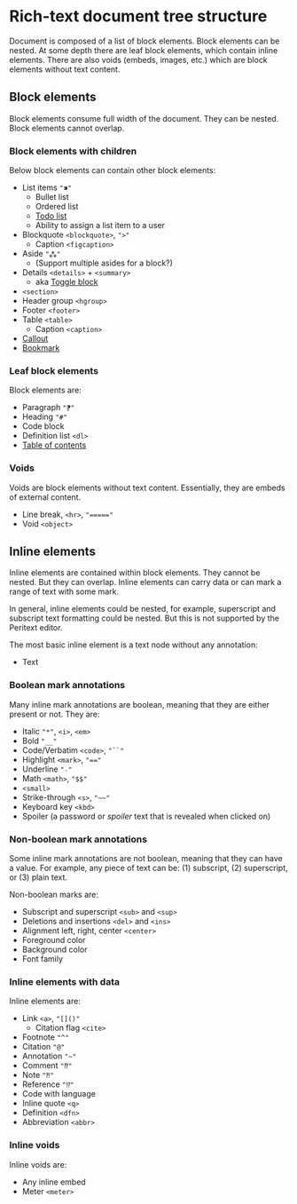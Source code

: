 # Rich-text document tree structure

Document is composed of a list of block elements. Block elements can be nested.
At some depth there are leaf block elements, which contain inline elements.
There are also voids (embeds, images, etc.) which are block elements without
text content.


## Block elements

Block elements consume full width of the document. They can be nested. Block
elements cannot overlap.


### Block elements with children

Below block elements can contain other block elements:

- List items `"⁍"`
  - Bullet list
  - Ordered list
  - [Todo list](https://developers.notion.com/reference/block#to-do-blocks)
  - Ability to assign a list item to a user
- Blockquote `<blockquote>`, `">"`
  - Caption `<figcaption>`
- Aside `"⁂"`
  - (Support multiple asides for a block?)
- Details `<details>` + `<summary>`
  - aka [Toggle block](https://developers.notion.com/reference/block#toggle-blocks)
- `<section>`
- Header group `<hgroup>`
- Footer `<footer>`
- Table `<table>`
  - Caption `<caption>`
- [Callout](https://developers.notion.com/reference/block#callout-blocks)
- [Bookmark](https://developers.notion.com/reference/block#bookmark-blocks)


### Leaf block elements

Block elements are:

- Paragraph `"⁋"`
- Heading `"#"`
- Code block
- Definition list `<dl>`
- [Table of contents](https://developers.notion.com/reference/block#table-of-contents-blocks)


### Voids

Voids are block elements without text content. Essentially, they are embeds of
external content.

- Line break, `<hr>`, `"====="`
- Void `<object>`


## Inline elements

Inline elements are contained within block elements. They cannot be nested. But
they can overlap. Inline elements can carry data or can mark a range of text
with some mark.

In general, inline elements could be nested, for example, superscript and
subscript text formatting could be nested. But this is not supported by the
Peritext editor.

The most basic inline element is a text node without any annotation:

- Text


### Boolean mark annotations

Many inline mark annotations are boolean, meaning that they are either present
or not. They are:

- Italic `"*"`, `<i>`, `<em>`
- Bold `"__"`
- Code/Verbatim `<code>`, `"``"`
- Highlight `<mark>`, `"=="`
- Underline `"₋"`
- Math `<math>`, `"$$"`
- `<small>`
- Strike-through `<s>`, `"~~"`
- Keyboard key `<kbd>`
- Spoiler (a password or *spoiler* text that is revealed when clicked on)


### Non-boolean mark annotations

Some inline mark annotations are not boolean, meaning that they can have a
value. For example, any piece of text can be: (1) subscript, (2) superscript,
or (3) plain text.

Non-boolean marks are:

- Subscript and superscript `<sub>` and `<sup>`
- Deletions and insertions `<del>` and `<ins>`
- Alignment left, right, center `<center>`
- Foreground color
- Background color
- Font family


### Inline elements with data

Inline elements are:

- Link `<a>`, `"[]()"`
  - Citation flag `<cite>`
- Footnote `"^"`
- Citation `"@"`
- Annotation `"~"`
- Comment `"⁇"`
- Note `"⁈"`
- Reference `"⁉"`
- Code with language
- Inline quote `<q>`
- Definition `<dfn>`
- Abbreviation `<abbr>`


### Inline voids

Inline voids are:

- Any inline embed
- Meter `<meter>`

